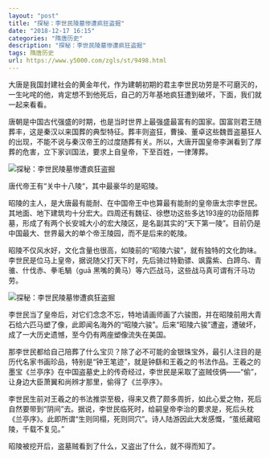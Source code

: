 ```yaml
---
layout: "post"
title: "探秘：李世民陵墓惨遭疯狂盗掘"
date: "2018-12-17 16:15"
categories: "隋唐历史"
description: "探秘：李世民陵墓惨遭疯狂盗掘"
tags: 隋唐历史
url: https://www.y5000.com/zgls/st/9498.html
---
```






大唐是我国封建社会的黄金年代，作为建朝初期的君主李世民功劳是不可磨灭的，一生叱咤的他，肯定想不到他死后，自己的万年基地疯狂遭到破坏，下面，我们就一起来看看。

唐朝是中国古代强盛的时期，也是当时世界上最强盛最富有的国家。国富则君王随葬丰，这是秦汉以来国葬的典型特征。葬丰则盗狂，曹操、董卓这些魏晋盗墓狂人的出现，不能不说与秦汉帝王的过度随葬有关。所以，大唐开国皇帝李渊看到了厚葬的危害，立下家训国法，要求上自皇帝，下至百姓，一律薄葬。

![探秘：李世民陵墓惨遭疯狂盗掘](/uploads/allimg/170106/6-1F106134K4133.JPG)

唐代帝王有“关中十八陵“，其中最豪华的是昭陵。

昭陵的主人，是大唐最有能耐、在中国帝王中也算最有能耐的皇帝唐太宗李世民。其地面、地下建筑均十分宏大。四周还有魏征、徐懋功这些多达193座的功臣陪葬墓，形成了有两个长安城大小的宏大陵区，是名副其实的“天下第一陵”。目前仍是中国最大、世界最大的单个帝王陵园，而不是后来的乾陵。

昭陵不仅风水好，文化含量也很高，如陵前的“昭陵六骏”，就有独特的文化韵味。李世民是位马上皇帝，据说随父打天下时，先后骑过特勤骠、飒露紫、白蹄乌、青骓、什伐赤、拳毛騧（guā
黑嘴的黄马）等六匹战马，这些战马真可谓有汗马功劳。

![探秘：李世民陵墓惨遭疯狂盗掘](/uploads/allimg/170106/6-1F106134H9125.JPG)

李世民当了皇帝后，对它们念念不忘，特地请画师画了六骏图，并在昭陵前用大青石给六匹马塑了像，此即闻名海外的“昭陵六骏”。后来“昭陵六骏”遭盗，遭破坏，成了一大历史遗憾，至今仍有两座塑像流失在美国。

那李世民都给自己陪葬了什么宝贝？除了必不可能的金银珠宝外，最引人注目的是历代名家书画珍品，特别是“钟王笔迹”，就是钟繇和王羲之的书法作品。王羲之的墨宝《兰亭序》在中国盗墓史上的传奇经过，李世民是采取了盗贼伎俩——“偷”，让身边大臣萧翼和尚辨才那里，偷得了《兰亭序》。

李世民生前对王羲之的书法推崇至极，得来又费了颇多周折，如此心爱之物，死后自然要带到“阴间”去。据说，李世民临死时，给嗣皇帝李治的要求是，死后头枕《兰亭序》。此即所谓“生则同榻，死则同穴”。诗人陆游因此大发感慨，“茧纸藏昭陵，千载不复见。”

昭陵被挖开后，盗墓贼看到了什么，又盗出了什么，就不得而知了。
